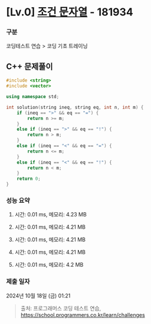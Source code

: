 # [Lv.0] [조건 문자열](https://school.programmers.co.kr/learn/courses/30/lessons/181934?language=cpp) - 181934 

### 구분

코딩테스트 연습 > 코딩 기초 트레이닝

## C++ 문제풀이

```cpp
#include <string>
#include <vector>

using namespace std;

int solution(string ineq, string eq, int n, int m) {
    if (ineq == ">" && eq == "=") {
        return n >= m;
    }    
    else if (ineq == ">" && eq == "!") {
        return n > m;
    }
    else if (ineq == "<" && eq == "=") {
        return n <= m;
    }    
    else if (ineq == "<" && eq == "!") {
        return n < m;
    }
    return 0;
}
```

### 성능 요약

1. 시간: 0.01 ms, 메모리: 4.23 MB

2. 시간: 0.01 ms, 메모리: 4.21 MB
3. 시간: 0.01 ms, 메모리: 4.21 MB
4. 시간: 0.01 ms, 메모리: 4.21 MB
5. 시간: 0.01 ms, 메모리: 4.2 MB

### 제출 일자

2024년 10월 18일 (금) 01:21

> 출처: 프로그래머스 코딩 테스트 연습, https://school.programmers.co.kr/learn/challenges